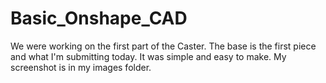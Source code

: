 # Basic_Onshape_CAD
We were working on the first part of the Caster. The base is the first piece and what I'm submitting today. 
It was simple and easy to make. 
My screenshot is in my images folder. 
